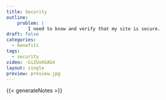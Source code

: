 ```yaml
---
title: Security
outline:
    problem: |
        I need to know and verify that my site is secure.
draft: false
categories:
  - benefits
tags:
  - security
video: -GiZUoXGAG4
layout: single
preview: preview.jpg
---
```


{{< generateNotes >}}
